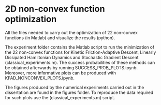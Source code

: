 # 2D non-convex function optimization
All the files needed to carry out the optimization of 22 non-convex functions (in Matlab) and visualize the results (python).

The experiment folder contains the Matlab script to run the minimization of the 22 non-convex functions for Kinetic Friction-Adaptive Descent, Linearly Dissipated Hamiltonian Dynamics and Stochastic Gradient Descent (classical_experiments.m).
The success probabilities of these methods can be obtained afterwards by running SUCCESS_PROB_PLOTS.ipynb. Moreover, more informative plots can be produced with KFAD_NONCONVEX_PLOTS.ipynb.

The figures produced by the numerical experiments carried out in the dissertation are found in the figures folder. To reproduce the data required for such plots use the (classical_experiments.m) script.
